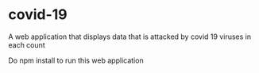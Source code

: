 # covid-19
A web application that displays data that is attacked by covid 19 viruses in each count

Do npm install to run this web application
